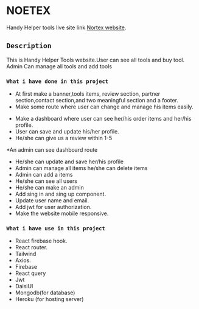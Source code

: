 # NOETEX

Handy Helper tools live site link [Nortex website](https://nortex-83a1c.web.app/).


## `Description`
This is Handy Helper Tools website.User can see all tools and buy tool.
Admin Can manage all tools and add tools


### `What i have done in this project`
* At first make a banner,tools items, review section, partner section,contact section,and two meaningful section and a footer.
* Make some route where user can change and manage his items easily.
<!-- User -->
* Make a dashboard where user can see her/his order items and her/his profile.
* User can save and update his/her profile.
* He/she can give us a review within 1-5
<!-- Admin -->
*An admin can see dashboard route
* He/she can update and save her/his profile
* Admin can manage all items he/she can delete items
* Admin can add a items 
* He/she can see all users
* He/she can make an admin
* Add sing in and sing up component.
* Update user name and email.
* Add jwt for user authorization.
* Make the website mobile responsive.

### `What i have use in this project`
* React firebase hook.
* React router.
* Tailwind
* Axios.
* Firebase
* React query
* Jwt
* DaisiUI
* Mongodb(for database)
* Heroku (for hosting server)

